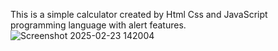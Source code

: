 This is a simple calculator created by Html Css and JavaScript programming language with alert features.
![Screenshot 2025-02-23 142004](https://github.com/user-attachments/assets/6fc0ba60-d901-46bd-be5b-030dc45295a5)

